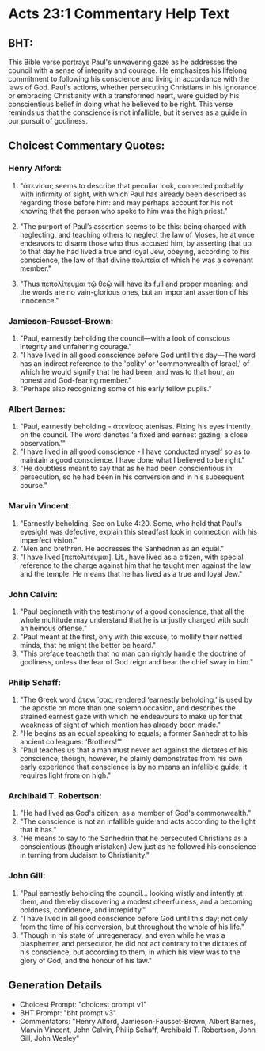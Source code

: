 # Acts 23:1 Commentary Help Text

## BHT:
This Bible verse portrays Paul's unwavering gaze as he addresses the council with a sense of integrity and courage. He emphasizes his lifelong commitment to following his conscience and living in accordance with the laws of God. Paul's actions, whether persecuting Christians in his ignorance or embracing Christianity with a transformed heart, were guided by his conscientious belief in doing what he believed to be right. This verse reminds us that the conscience is not infallible, but it serves as a guide in our pursuit of godliness.

## Choicest Commentary Quotes:
### Henry Alford:
1. "ἀτενίσας seems to describe that peculiar look, connected probably with infirmity of sight, with which Paul has already been described as regarding those before him: and may perhaps account for his not knowing that the person who spoke to him was the high priest." 

2. "The purport of Paul’s assertion seems to be this: being charged with neglecting, and teaching others to neglect the law of Moses, he at once endeavors to disarm those who thus accused him, by asserting that up to that day he had lived a true and loyal Jew, obeying, according to his conscience, the law of that divine πολιτεία of which he was a covenant member." 

3. "Thus πεπολίτευμαι τῷ θεῷ will have its full and proper meaning: and the words are no vain-glorious ones, but an important assertion of his innocence."

### Jamieson-Fausset-Brown:
1. "Paul, earnestly beholding the council—with a look of conscious integrity and unfaltering courage."
2. "I have lived in all good conscience before God until this day—The word has an indirect reference to the 'polity' or 'commonwealth of Israel,' of which he would signify that he had been, and was to that hour, an honest and God-fearing member."
3. "Perhaps also recognizing some of his early fellow pupils."

### Albert Barnes:
1. "Paul, earnestly beholding - ἀτενίσας atenisas. Fixing his eyes intently on the council. The word denotes 'a fixed and earnest gazing; a close observation.'"
2. "I have lived in all good conscience - I have conducted myself so as to maintain a good conscience. I have done what I believed to be right."
3. "He doubtless meant to say that as he had been conscientious in persecution, so he had been in his conversion and in his subsequent course."

### Marvin Vincent:
1. "Earnestly beholding. See on Luke 4:20. Some, who hold that Paul's eyesight was defective, explain this steadfast look in connection with his imperfect vision."
2. "Men and brethren. He addresses the Sanhedrim as an equal."
3. "I have lived [πεπολιτευμαι]. Lit., have lived as a citizen, with special reference to the charge against him that he taught men against the law and the temple. He means that he has lived as a true and loyal Jew."

### John Calvin:
1. "Paul beginneth with the testimony of a good conscience, that all the whole multitude may understand that he is unjustly charged with such an heinous offense."
2. "Paul meant at the first, only with this excuse, to mollify their nettled minds, that he might the better be heard."
3. "This preface teacheth that no man can rightly handle the doctrine of godliness, unless the fear of God reign and bear the chief sway in him."

### Philip Schaff:
1. "The Greek word άτενι ́ σας, rendered ‘earnestly beholding,’ is used by the apostle on more than one solemn occasion, and describes the strained earnest gaze with which he endeavours to make up for that weakness of sight of which mention has already been made."
2. "He begins as an equal speaking to equals; a former Sanhedrist to his ancient colleagues: ‘Brothers!’"
3. "Paul teaches us that a man must never act against the dictates of his conscience, though, however, he plainly demonstrates from his own early experience that conscience is by no means an infallible guide; it requires light from on high."

### Archibald T. Robertson:
1. "He had lived as God's citizen, as a member of God's commonwealth."
2. "The conscience is not an infallible guide and acts according to the light that it has."
3. "He means to say to the Sanhedrin that he persecuted Christians as a conscientious (though mistaken) Jew just as he followed his conscience in turning from Judaism to Christianity."

### John Gill:
1. "Paul earnestly beholding the council... looking wistly and intently at them, and thereby discovering a modest cheerfulness, and a becoming boldness, confidence, and intrepidity."
2. "I have lived in all good conscience before God until this day; not only from the time of his conversion, but throughout the whole of his life."
3. "Though in his state of unregeneracy, and even while he was a blasphemer, and persecutor, he did not act contrary to the dictates of his conscience, but according to them, in which his view was to the glory of God, and the honour of his law."


## Generation Details
- Choicest Prompt: "choicest prompt v1"
- BHT Prompt: "bht prompt v3"
- Commentators: "Henry Alford, Jamieson-Fausset-Brown, Albert Barnes, Marvin Vincent, John Calvin, Philip Schaff, Archibald T. Robertson, John Gill, John Wesley"

